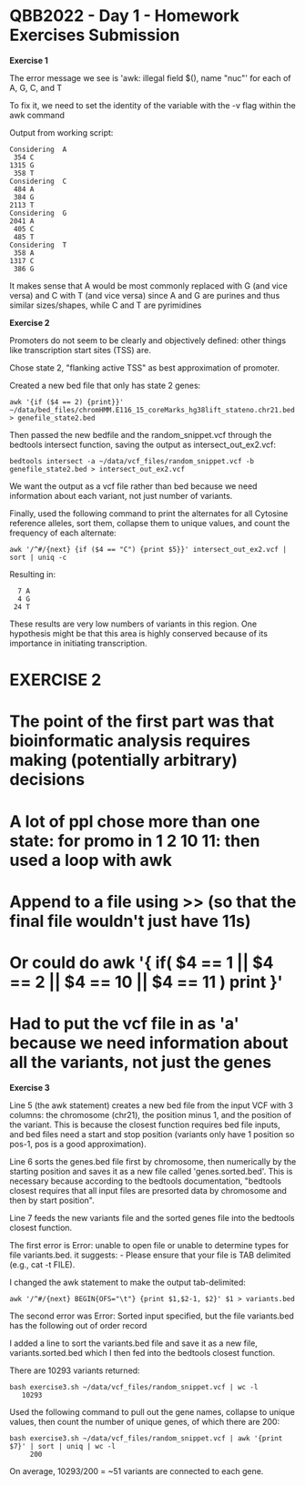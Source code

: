 # QBB2022 - Day 1 - Homework Exercises Submission

**Exercise 1**

The error message we see is 'awk: illegal field $(), name "nuc"' for each of A, G, C, and T

To fix it, we need to set the identity of the variable with the -v flag within the awk command

Output from working script:

```
Considering  A
 354 C
1315 G
 358 T
Considering  C
 484 A
 384 G
2113 T
Considering  G
2041 A
 405 C
 485 T
Considering  T
 358 A
1317 C
 386 G
 ```
 
 It makes sense that A would be most commonly replaced with G (and vice versa) and C with T (and vice versa) since A and G are purines and thus similar sizes/shapes, while C and T are pyrimidines
 
 **Exercise 2**
 
 Promoters do not seem to be clearly and objectively defined: other things like transcription start sites (TSS) are.
 
 Chose state 2, "flanking active TSS" as best approximation of promoter.
 
 Created a new bed file that only has state 2 genes: 
 
 ```
 awk '{if ($4 == 2) {print}}' ~/data/bed_files/chromHMM.E116_15_coreMarks_hg38lift_stateno.chr21.bed > genefile_state2.bed
 ```
 
 Then passed the new bedfile and the random_snippet.vcf through the bedtools intersect function, saving the output as intersect_out_ex2.vcf:
 
 ```
 bedtools intersect -a ~/data/vcf_files/random_snippet.vcf -b genefile_state2.bed > intersect_out_ex2.vcf
 ```
 
 We want the output as a vcf file rather than bed because we need information about each variant, not just number of variants.
 
 Finally, used the following command to print the alternates for all Cytosine reference alleles, sort them, collapse them to unique values, and count the frequency of each alternate: 
 
 ```
 awk '/^#/{next} {if ($4 == "C") {print $5}}' intersect_out_ex2.vcf | sort | uniq -c
 ```
 
 Resulting in: 
 ```
   7 A
   4 G
  24 T
 ```
 These results are very low numbers of variants in this region. One hypothesis might be that this area is highly conserved because of its importance in initiating transcription.
 
 # EXERCISE 2
 # The point of the first part was that bioinformatic analysis requires making (potentially arbitrary) decisions
 # A lot of ppl chose more than one state: for promo in 1 2 10 11: then used a loop with awk
 # Append to a file using >> (so that the final file wouldn't just have 11s)
 # Or could do awk '{ if( $4 == 1 || $4 == 2 || $4 == 10 || $4 == 11 ) print }'
 # Had to put the vcf file in as 'a' because we need information about all the variants, not just the genes
 
 **Exercise 3**
 
 Line 5 (the awk statement) creates a new bed file from the input VCF with 3 columns: the chromosome (chr21), the position minus 1, and the position of the variant. This is because the closest function requires bed file inputs, and bed files need a start and stop position (variants only have 1 position so pos-1, pos is a good approximation).
 
 Line 6 sorts the genes.bed file first by chromosome, then numerically by the starting position and saves it as a new file called 'genes.sorted.bed'. This is necessary because according to the bedtools documentation, "bedtools closest requires that all input files are presorted data by chromosome and then by start position".
 
 Line 7 feeds the new variants file and the sorted genes file into the bedtools closest function.
 
 The first error is Error: unable to open file or unable to determine types for file variants.bed. it suggests: - Please ensure that your file is TAB delimited (e.g., cat -t FILE).
 
 I changed the awk statement to make the output tab-delimited:
 
 ```
 awk '/^#/{next} BEGIN{OFS="\t"} {print $1,$2-1, $2}' $1 > variants.bed
 ```
 The second error was Error: Sorted input specified, but the file variants.bed has the following out of order record
 
 I added a line to sort the variants.bed file and save it as a new file, variants.sorted.bed which I then fed into the bedtools closest function.
 
 There are 10293 variants returned: 
 ```
 bash exercise3.sh ~/data/vcf_files/random_snippet.vcf | wc -l
    10293
 ```
 Used the following command to pull out the gene names, collapse to unique values, then count the number of unique genes, of which there are 200: 
 ```
 bash exercise3.sh ~/data/vcf_files/random_snippet.vcf | awk '{print $7}' | sort | uniq | wc -l 
      200
 ```
 On average, 10293/200 = ~51 variants are connected to each gene.
 